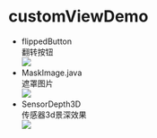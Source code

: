 # customViewDemo

* flippedButton<br>
翻转按钮<br>
![](https://github.com/codeqian/customViewDemo/blob/master/screenShoot/flip.gif)
* MaskImage.java<br>
遮罩图片<br>
![](https://github.com/codeqian/customViewDemo/blob/master/screenShoot/mask.png)
* SensorDepth3D<br>
传感器3d景深效果<br>
![](https://github.com/codeqian/customViewDemo/raw/master/screenShoot/3d.gif)
